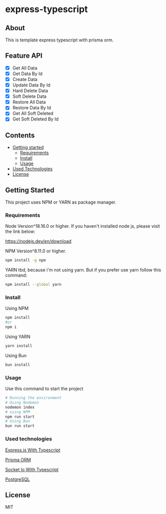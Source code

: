 # express-typescript

## About

This is template express typescript with prisma orm.

## Feature API

- [x] Get All Data
- [x] Get Data By Id
- [x] Create Data
- [x] Update Data By Id
- [x] Hard Delete Data
- [x] Soft Delete Data
- [x] Restore All Data
- [x] Restore Data By Id
- [x] Get All Soft Deleted
- [x] Get Soft Deleted By Id

## Contents

- [Getting started](#getting-started)
  - [Requirements](#requirements)
  - [Install](#install)
  - [Usage](#usage)
- [Used Technologies](#used-technologies)
- [License](#license)

## Getting Started

This project uses NPM or YARN as package manager.

### Requirements

Node Version^18.16.0 or higher.
If you haven't installed node js, please visit the link below:

https://nodejs.dev/en/download

NPM Version^8.11.0 or higher.

```bash
npm install -g npm
```

YARN tbd, because i'm not using yarn. But if you prefer use yarn follow this command:

```bash
npm install --global yarn
```

### Install

Using NPM

```bash
npm install
#or
npm i
```

Using YARN

```bash
yarn install
```

Using Bun

```bash
bun install
```

### Usage

Use this command to start the project

```bash
# Running the environment
# Using Nodemon
nodemon index
# using NPM
npm run start
# Using Bun
bun run start
```

### Used technologies

[Express.js With Typescript](https://expressjs.com/en/starter/installing.html)

[Prisma ORM](https://www.prisma.io/docs)

[Socket Io With Typescript](https://socket.io/docs/v4/typescript/)

[PostgreSQL](https://www.postgresql.org/docs/)

## License

MIT

